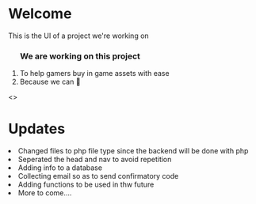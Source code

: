 <h1>Welcome</h1>
<p>This is the UI of a project we're working on</p>
<ol>
<h3>We are working on this project </h3>
<li>To help gamers buy in game assets with ease</li>
<li>Because we can 🙂</li>
</ol>
<>
<h1>Updates</h1>
<li>Changed files to php file type since the backend will be done with php</li>
<li>Seperated the head and nav to avoid repetition</li>
<li>Adding info to a database</li>
<li>Collecting email so as to send confirmatory code</li>
<li>Adding functions to be used in thw future</li>
<li>More to come....</li>
</ol>